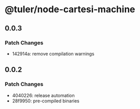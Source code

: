 # @tuler/node-cartesi-machine

## 0.0.3

### Patch Changes

- 142914a: remove compilation warnings

## 0.0.2

### Patch Changes

- 4040226: release automation
- 28f9950: pre-compiled binaries
